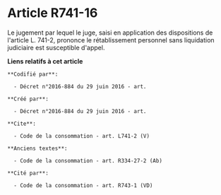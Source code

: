 # Article R741-16

Le jugement par lequel le juge, saisi en application des dispositions de l'article L. 741-2, prononce le rétablissement
personnel sans liquidation judiciaire est susceptible d'appel.

**Liens relatifs à cet article**

	**Codifié par**:

	  - Décret n°2016-884 du 29 juin 2016 - art.

	**Créé par**:

	  - Décret n°2016-884 du 29 juin 2016 - art.

	**Cite**:

	  - Code de la consommation - art. L741-2 (V)

	**Anciens textes**:

	  - Code de la consommation - art. R334-27-2 (Ab)

	**Cité par**:

	  - Code de la consommation - art. R743-1 (VD)
